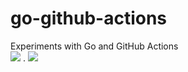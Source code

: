 # go-github-actions
Experiments with Go and GitHub Actions  
![](https://github.com/ezhdanovskiy/go-github-actions/workflows/.github/workflows/go.yml/badge.svg) . 
![](https://github.com/actions/hello-world/workflows/Greet%20Everyone/badge.svg?branch=feature-1)
